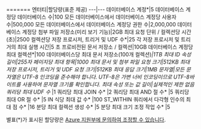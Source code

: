 ======= 
엔터티|할당량(표준 제공)
 ---|--- 
데이터베이스 계정*|5 
데이터베이스 계정당 데이터베이스 수|100 
모든 데이터베이스에서 데이터베이스 계정당 사용자 수|500,000 
모든 데이터베이스에서 데이터베이스 계정당 권한 수|2,000,000 
데이터베이스 계정당 첨부 파일 저장소(미리 보기 기능)|2GB 
최대 요청 단위 / 컬렉션당 시간(초)|2500 
컬렉션당 저장 프로시저, 트리거 및 UDF 수*|25 
각 저장 프로시저 및 트리거의 최대 실행 시간|5
초 프로비전된 문서 저장소 / 컬렉션|10GB 
데이터베이스 계정당 최대 컬렉션*|100 
데이터베이스당 최대 문서 저장소(100개 컬렉션)*|1TB 
최대 ID 속성 길이|255자 
페이지당 최대 항목|1000 
최대 문서 및 첨부 파일 요청 크기|512KB 
최대 저장 프로시저, 트리거 및 UDF 요청 크기|512KB 
최대 응답 크기|1MB 
문자열|모든 문자열은 UTF-8 인코딩을 준수해야 합니다. UTF-8은 가변 너비 인코딩이므로 UTF-8바이트를 사용하여 문자열 크기를 확인합니다. 
최대 속성 또는 값 길이|실제적인 
제한 없음 쿼리당 최대 UDF 수* |1 
쿼리당 최대 JOIN 수* |2 
쿼리당 최대 AND 절 수* |5 
쿼리당 최대 OR 절 수* |5 
IN 식당 최대 값 수* |100 
ST\_WITHIN 쿼리에서 다각형 인수의 최대 점 수* |16
분당 최대 컬렉션 생성 수* |5 
분당 최대 크기 조정 작업 수* |5

별표(*)가 표시된 할당량은 [Azure 지원부에 문의하여 조정할 수 있습니다](../articles/documentdb/documentdb-increase-limits.md).

<!---HONumber=Sept15_HO3-->